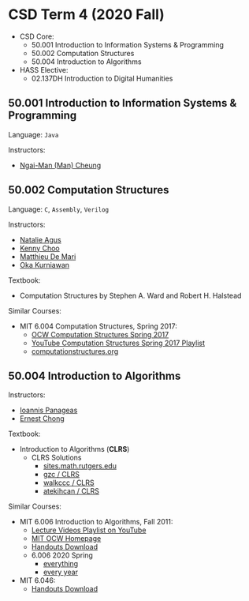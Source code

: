 # CSD Term 4 (2020 Fall)

- CSD Core:
    - 50.001 Introduction to Information Systems & Programming
    - 50.002 Computation Structures
    - 50.004 Introduction to Algorithms
- HASS Elective:
    - 02.137DH Introduction to Digital Humanities

## 50.001 Introduction to Information Systems & Programming

Language: `Java`

Instructors: 

- [Ngai-Man (Man) Cheung](https://istd.sutd.edu.sg/people/faculty/ngai-man-man-cheung)

## 50.002 Computation Structures

Language: `C`, `Assembly`, `Verilog`

Instructors:

- [Natalie Agus](https://istd.sutd.edu.sg/people/faculty/natalie-agus)
- [Kenny Choo](https://istd.sutd.edu.sg/people/faculty/kenny-choo)
- [Matthieu De Mari](https://istd.sutd.edu.sg/people/faculty/matthieu-de-mari)
- [Oka Kurniawan](https://istd.sutd.edu.sg/people/faculty/oka-kurniawan)

Textbook:

- Computation Structures by Stephen A. Ward and Robert H. Halstead

Similar Courses:
- MIT 6.004 Computation Structures, Spring 2017:
    - [OCW Computation Structures Spring 2017](https://ocw.mit.edu/courses/electrical-engineering-and-computer-science/6-004-computation-structures-spring-2017/)
    - [YouTube Computation Structures Spring 2017 Playlist](https://www.youtube.com/playlist?list=PLUl4u3cNGP62WVs95MNq3dQBqY2vGOtQ2)
    - [computationstructures.org](http://computationstructures.org/index.html)


## 50.004 Introduction to Algorithms

Instructors: 

- [Ioannis Panageas](https://istd.sutd.edu.sg/people/faculty/ioannis-panageas)
- [Ernest Chong](https://istd.sutd.edu.sg/people/faculty/ernest-chong)

Textbook:

- Introduction to Algorithms (**CLRS**)
    - CLRS Solutions
        - [sites.math.rutgers.edu](https://sites.math.rutgers.edu/~ajl213/CLRS/CLRS.html)
        - [gzc / CLRS](https://github.com/gzc/CLRS)
        - [walkccc / CLRS](https://walkccc.github.io/CLRS/)
        - [atekihcan / CLRS](https://atekihcan.github.io/CLRS/)

Similar Courses:

- MIT 6.006 Introduction to Algorithms, Fall 2011:
    - [Lecture Videos Playlist on YouTube](https://www.youtube.com/playlist?list=PLUl4u3cNGP61Oq3tWYp6V_F-5jb5L2iHb)
    - [MIT OCW Homepage](https://ocw.mit.edu/courses/electrical-engineering-and-computer-science/6-006-introduction-to-algorithms-fall-2011/index.htm)
    - [Handouts Download](https://courses.csail.mit.edu/6.006/fall10/handouts/)
    - 6.006 2020 Spring
        - [everything](https://learning-modules.mit.edu/materials/index.html?uuid=/course/6/sp20/6.006#materials)
        - [every year](https://courses.csail.mit.edu/6.006/)
- MIT 6.046:
    - [Handouts Download](https://courses.csail.mit.edu/6.046/fall01/handouts/)
